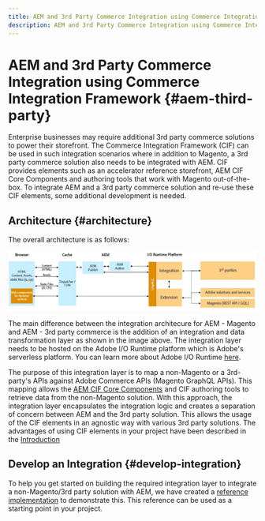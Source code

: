 ```yaml
---
title: AEM and 3rd Party Commerce Integration using Commerce Integration Framework
description: AEM and 3rd Party Commerce Integration using Commerce Integration Framework
---
```


# AEM and 3rd Party Commerce Integration using Commerce Integration Framework {#aem-third-party}

Enterprise businesses may require additional 3rd party commerce solutions to power their storefront. The Commerce Integration Framework (CIF) can be used in such integration scenarios where in addition to Magento, a 3rd party commerce solution also needs to be integrated with AEM. CIF provides elements such as an accelerator reference storefront, AEM CIF Core Components and authoring tools that work with Magento out-of-the-box. To integrate AEM and a 3rd party commerce solution and re-use these CIF elements, some additional development is needed.

## Architecture {#architecture}

The overall architecture is as follows:

![AEM non-Magento/3rd Party Architecture Overview](/help/commerce-cloud/assets/AEM_nonMagento_Architecture.JPG)

The main difference between the integration architecure for AEM - Magento and AEM - 3rd party commerce is the addition of an integration and data transformation layer as shown in the image above. The integration layer needs to be hosted on the Adobe I/O Runtime platform which is Adobe's serverless platform. You can learn more about Adobe I/O Runtime [here](https://www.adobe.io/apis/experienceplatform/runtime.html).

The purpose of this integration layer is to map a non-Magento or a 3rd-party's APIs against Adobe Commerce APIs (Magento GraphQL APIs). This mapping allows the [AEM CIF Core Components](https://github.com/adobe/aem-core-cif-components) and CIF authoring tools to retrieve data from the non-Magento solution. With this approach, the integration layer encapsulates the integration logic and creates a separation of concern between AEM and the 3rd party solution. This allows the usage of the CIF elements in an agnostic way with various 3rd party solutions. The advantages of using CIF elements in your project have been described in the [Introduction](overview.md) 

## Develop an Integration {#develop-integration}

To help you get started on building the required integration layer to integrate a non-Magento/3rd party solution with AEM, we have created a [reference implementation](https://github.com/adobe/commerce-cif-graphql-integration-reference) to demonstrate this. This reference can be used as a starting point in your project.
